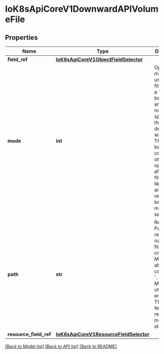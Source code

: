 # IoK8sApiCoreV1DownwardAPIVolumeFile

## Properties
Name | Type | Description | Notes
------------ | ------------- | ------------- | -------------
**field_ref** | [**IoK8sApiCoreV1ObjectFieldSelector**](IoK8sApiCoreV1ObjectFieldSelector.md) |  | [optional] 
**mode** | **int** | Optional: mode bits to use on this file, must be a value between 0 and 0777. If not specified, the volume defaultMode will be used. This might be in conflict with other options that affect the file mode, like fsGroup, and the result can be other mode bits set. | [optional] 
**path** | **str** | Required: Path is  the relative path name of the file to be created. Must not be absolute or contain the &#x27;..&#x27; path. Must be utf-8 encoded. The first item of the relative path must not start with &#x27;..&#x27; | 
**resource_field_ref** | [**IoK8sApiCoreV1ResourceFieldSelector**](IoK8sApiCoreV1ResourceFieldSelector.md) |  | [optional] 

[[Back to Model list]](../README.md#documentation-for-models) [[Back to API list]](../README.md#documentation-for-api-endpoints) [[Back to README]](../README.md)

